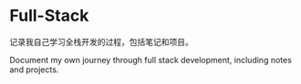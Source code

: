 # Full-Stack
记录我自己学习全栈开发的过程，包括笔记和项目。

Document my own journey through full stack development, including notes and projects.
